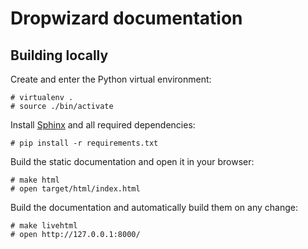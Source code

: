 # Dropwizard documentation

## Building locally

Create and enter the Python virtual environment:

    # virtualenv .
    # source ./bin/activate

Install [Sphinx](http://sphinx-doc.org) and all required dependencies:

    # pip install -r requirements.txt

Build the static documentation and open it in your browser:

    # make html
    # open target/html/index.html

Build the documentation and automatically build them on any change:

    # make livehtml
    # open http://127.0.0.1:8000/
